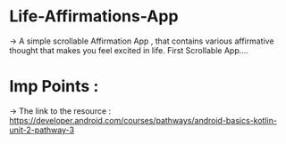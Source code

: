 # Life-Affirmations-App
-> A simple scrollable Affirmation App , that contains various affirmative thought that makes you feel excited in life.
First Scrollable App....
# Imp Points :
-> The link to the resource : https://developer.android.com/courses/pathways/android-basics-kotlin-unit-2-pathway-3

